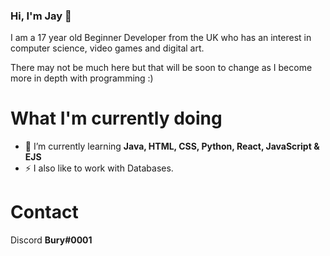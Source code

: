 ### Hi, I'm Jay 👋

I am a 17 year old Beginner Developer from the UK who has an interest in computer science, video games and digital art. 

There may not be much here but that will be soon to change as I become more in depth with programming :)

# What I'm currently doing


- 🌱 I’m currently learning **Java, HTML, CSS, Python, React, JavaScript & EJS**
- ⚡ I also like to work with Databases.

# Contact

Discord **Bury#0001**

<!--
**Buryings/buryings** is a ✨ _special_ ✨ repository because its `README.md` (this file) appears on your GitHub profile.

Here are some ideas to get you started:

- 🔭 I’m currently working on ...
- 🌱 I’m currently learning ...
- 👯 I’m looking to collaborate on ...
- 🤔 I’m looking for help with ...
- 💬 Ask me about ...
- 📫 How to reach me: ...
- 😄 Pronouns: ...
- ⚡ Fun fact: ...
- 🔭 I’m currently working on **Creating Minecraft Java Plugins**
-->
